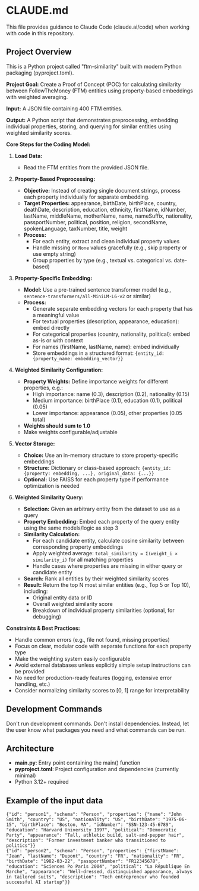 # CLAUDE.md

This file provides guidance to Claude Code (claude.ai/code) when working with code in this repository.

## Project Overview

This is a Python project called "ftm-similarity" built with modern Python packaging (pyproject.toml).

**Project Goal:** Create a Proof of Concept (POC) for calculating similarity between FollowTheMoney (FTM) entities using property-based embeddings with weighted averaging.

**Input:** A JSON file containing 400 FTM entities.

**Output:** A Python script that demonstrates preprocessing, embedding individual properties, storing, and querying for similar entities using weighted similarity scores.

**Core Steps for the Coding Model:**

1.  **Load Data:**

    - Read the FTM entities from the provided JSON file.

2.  **Property-Based Preprocessing:**

    - **Objective:** Instead of creating single document strings, process each property individually for separate embedding.
    - **Target Properties:** appearance, birthDate, birthPlace, country, deathDate, description, education, ethnicity, firstName, idNumber, lastName, middleName, motherName, name, nameSuffix, nationality, passportNumber, political, position, religion, secondName, spokenLanguage, taxNumber, title, weight
    - **Process:**
      - For each entity, extract and clean individual property values
      - Handle missing or `None` values gracefully (e.g., skip property or use empty string)
      - Group properties by type (e.g., textual vs. categorical vs. date-based)

3.  **Property-Specific Embedding:**

    - **Model:** Use a pre-trained sentence transformer model (e.g., `sentence-transformers/all-MiniLM-L6-v2` or similar)
    - **Process:**
      - Generate separate embedding vectors for each property that has a meaningful value
      - For textual properties (description, appearance, education): embed directly
      - For categorical properties (country, nationality, political): embed as-is or with context
      - For names (firstName, lastName, name): embed individually
      - Store embeddings in a structured format: `{entity_id: {property_name: embedding_vector}}`

4.  **Weighted Similarity Configuration:**

    - **Property Weights:** Define importance weights for different properties, e.g.:
      - High importance: name (0.3), description (0.2), nationality (0.15)
      - Medium importance: birthPlace (0.1), education (0.1), political (0.05)
      - Lower importance: appearance (0.05), other properties (0.05 total)
    - **Weights should sum to 1.0**
    - Make weights configurable/adjustable

5.  **Vector Storage:**

    - **Choice:** Use an in-memory structure to store property-specific embeddings
    - **Structure:** Dictionary or class-based approach: `{entity_id: {property: embedding, ...}, original_data: {...}}`
    - **Optional:** Use FAISS for each property type if performance optimization is needed

6.  **Weighted Similarity Query:**
    - **Selection:** Given an arbitrary entity from the dataset to use as a query
    - **Property Embedding:** Embed each property of the query entity using the same models/logic as step 3
    - **Similarity Calculation:**
      - For each candidate entity, calculate cosine similarity between corresponding property embeddings
      - Apply weighted average: `total_similarity = Σ(weight_i × similarity_i)` for all matching properties
      - Handle cases where properties are missing in either query or candidate entity
    - **Search:** Rank all entities by their weighted similarity scores
    - **Result:** Return the top N most similar entities (e.g., Top 5 or Top 10), including:
      - Original entity data or ID
      - Overall weighted similarity score
      - Breakdown of individual property similarities (optional, for debugging)

**Constraints & Best Practices:**

- Handle common errors (e.g., file not found, missing properties)
- Focus on clear, modular code with separate functions for each property type
- Make the weighting system easily configurable
- Avoid external databases unless explicitly simple setup instructions can be provided
- No need for production-ready features (logging, extensive error handling, etc.)
- Consider normalizing similarity scores to [0, 1] range for interpretability

## Development Commands

Don't run development commands. Don't install dependencies. Instead, let the
user know what packages you need and what commands can be run.

## Architecture

- **main.py**: Entry point containing the main() function
- **pyproject.toml**: Project configuration and dependencies (currently minimal)
- Python 3.12+ required

## Example of the input data

```
{"id": "person1", "schema": "Person", "properties": {"name": "John Smith", "country": "US", "nationality": "US", "birthDate": "1975-06-15", "birthPlace": "Boston, MA", "idNumber": "SSN-123-45-6789", "education": "Harvard University 1997", "political": "Democratic Party", "appearance": "Tall, athletic build, salt-and-pepper hair", "description": "Former investment banker who transitioned to politics"}}
{"id": "person2", "schema": "Person", "properties": {"firstName": "Jean", "lastName": "Dupont", "country": "FR", "nationality": "FR", "birthDate": "1982-03-22", "passportNumber": "FR12345678", "education": "Sciences Po Paris 2004", "political": "La République En Marche", "appearance": "Well-dressed, distinguished appearance, always in tailored suits", "description": "Tech entrepreneur who founded successful AI startup"}}
```
